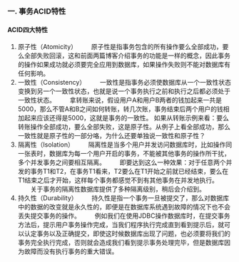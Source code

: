 ### 一. 事务ACID特性
#### ACID四大特性
1. 原子性（Atomicity）
　　原子性是指事务包含的所有操作要么全部成功，要么全部失败回滚，这和前面两篇博客介绍事务的功能是一样的概念，因此事务的操作如果成功就必须要完全应用到数据库，如果操作失败则不能对数据库有任何影响。
2. 一致性（Consistency）
　　一致性是指事务必须使数据库从一个一致性状态变换到另一个一致性状态，也就是说一个事务执行之前和执行之后都必须处于一致性状态。
　　拿转账来说，假设用户A和用户B两者的钱加起来一共是5000，那么不管A和B之间如何转账，转几次账，事务结束后两个用户的钱相加起来应该还得是5000，这就是事务的一致性。
    如果从转账示例来看：要么转账操作全部成功，要么全部失败，这是原子性。从例子上看全部成功，那么一致性就是原子性的一部分咯，为什么还要单独说一致性和原子性？
3. 隔离性（Isolation）
　　隔离性是当多个用户并发访问数据库时，比如操作同一张表时，数据库为每一个用户开启的事务，不能被其他事务的操作所干扰，多个并发事务之间要相互隔离。
　　即要达到这么一种效果：对于任意两个并发的事务T1和T2，在事务T1看来，T2要么在T1开始之前就已经结束，要么在T1结束之后才开始，这样每个事务都感觉不到有其他事务在并发地执行。
　　关于事务的隔离性数据库提供了多种隔离级别，稍后会介绍到。
4. 持久性（Durability）
　　持久性是指一个事务一旦被提交了，那么对数据库中的数据的改变就是永久性的，即便是在数据库系统遇到故障的情况下也不会丢失提交事务的操作。
　　例如我们在使用JDBC操作数据库时，在提交事务方法后，提示用户事务操作完成，当我们程序执行完成直到看到提示后，就可以认定事务以及正确提交，即使这时候数据库出现了问题，也必须要将我们的事务完全执行完成，否则就会造成我们看到提示事务处理完毕，但是数据库因为故障而没有执行事务的重大错误。